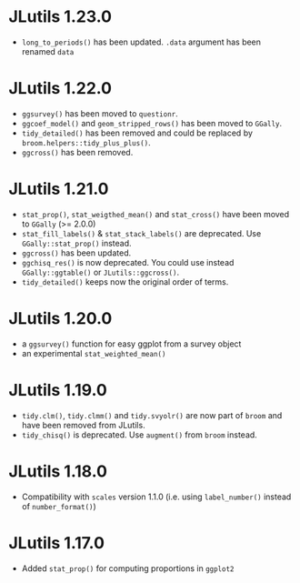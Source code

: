 # JLutils 1.23.0

* `long_to_periods()` has been updated. `.data` argument has been renamed `data`

# JLutils 1.22.0

* `ggsurvey()` has been moved to `questionr`.
* `ggcoef_model()` and `geom_stripped_rows()` has been moved to `GGally`.
* `tidy_detailed()` has been removed and could be replaced by `broom.helpers::tidy_plus_plus()`.
* `ggcross()` has been removed.

# JLutils 1.21.0

* `stat_prop()`, `stat_weigthed_mean()` and `stat_cross()` have
  been moved to `GGally` (>= 2.0.0)
* `stat_fill_labels()` & `stat_stack_labels()` are deprecated.
  Use `GGally::stat_prop()` instead.
* `ggcross()` has been updated.
* `ggchisq_res()` is now deprecated. You could use instead `GGally::ggtable()` or `JLutils::ggcross()`.
* `tidy_detailed()` keeps now the original order of terms.

# JLutils 1.20.0

* a `ggsurvey()` function for easy ggplot from a survey object
* an experimental `stat_weighted_mean()`

# JLutils 1.19.0

* `tidy.clm()`, `tidy.clmm()` and `tidy.svyolr()` are now part of `broom` and have
  been removed from JLutils.
* `tidy_chisq()` is deprecated. Use `augment()` from `broom` instead.

# JLutils 1.18.0

* Compatibility with `scales` version 1.1.0 (i.e. using `label_number()` instead of `number_format()`)

# JLutils 1.17.0

* Added `stat_prop()`  for computing proportions in `ggplot2`
